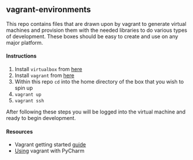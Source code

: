 ## vagrant-environments
This repo contains files that are drawn upon by vagrant to generate virtual machines and provision them with the needed libraries to do various types of development.  These boxes should be easy to create and use on any major platform.

#### Instructions
1. Install `virtualbox` from [here](https://www.virtualbox.org/wiki/Downloads)
1. Install `vagrant` from [here](https://www.vagrantup.com/downloads.html)
1. Within this repo `cd` into the home directory of the box that you wish to spin up
1. `vagrant up`
1. `vagrant ssh`

After following these steps you will be logged into the virtual machine and ready to begin development.

#### Resources
* Vagrant getting started [guide](https://www.vagrantup.com/docs/getting-started)
* [Using](https://developer.rackspace.com/blog/a-tutorial-on-application-development-using-vagrant-with-the-pycharm-ide/) vagrant with PyCharm
